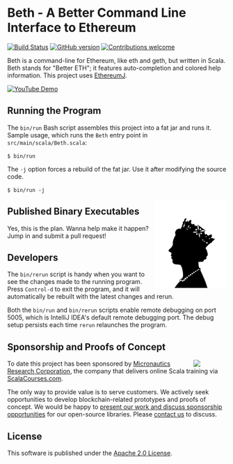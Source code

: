 # Beth - A Better Command Line Interface to Ethereum

[![Build Status](https://travis-ci.org/mslinn/beth.svg?branch=master)](https://travis-ci.org/mslinn/beth)
[![GitHub version](https://badge.fury.io/gh/mslinn%2Fbeth.svg)](https://badge.fury.io/gh/mslinn%2Fbeth)
[![Contributions welcome](https://img.shields.io/badge/contributions-welcome-brightgreen.svg?style=flat)](https://github.com/dwyl/esta/issues)

Beth is a command-line for Ethereum, like eth and geth, but written in Scala.
Beth stands for "Better ETH"; it features auto-completion and colored help information.
This project uses [EthereumJ](https://github.com/ethereum/ethereumj).

[![YouTube Demo](https://www.micronauticsresearch.com/images/bethIntro.png)](https://www.youtube.com/watch?v=HGPFR1gzrXs)

## Running the Program
The `bin/run` Bash script assembles this project into a fat jar and runs it.
Sample usage, which runs the `Beth` entry point in `src/main/scala/Beth.scala`:

```
$ bin/run
```

The `-j` option forces a rebuild of the fat jar.
Use it after modifying the source code.

```
$ bin/run -j
```

<img src='https://raw.githubusercontent.com/mslinn/beth/gh-pages/images/queenElizabeth.jpg' align='right' width='33%'>

## Published Binary Executables
Yes, this is the plan.
Wanna help make it happen?
Jump in and submit a pull request!

## Developers
The `bin/rerun` script is handy when you want to see the changes made to the running program.
Press `Control-d` to exit the program, and it will automatically be rebuilt with the latest changes and rerun.

Both the `bin/run` and `bin/rerun` scripts enable remote debugging on port 5005, 
which is IntelliJ IDEA's default remote debugging port.
The debug setup persists each time `rerun` relaunches the program.

## Sponsorship and Proofs of Concept
<img src='https://www.micronauticsresearch.com/images/robotCircle400shadow.png' align='right' width='15%'>

To date this project has been sponsored by [Micronautics Research Corporation](http://www.micronauticsresearch.com/),
the company that delivers online Scala training via [ScalaCourses.com](http://www.ScalaCourses.com).

The only way to provide value is to serve customers.
We actively seek opportunities to develop blockchain-related prototypes and proofs of concept.
We would be happy to [present our work and discuss sponsorship opportunities](https://www.micronauticsresearch.com/portfolio.html#ethereum) for our open-source libraries.
Please [contact us](mailto:sales@micronauticsresearch.com) to discuss.

## License
This software is published under the [Apache 2.0 License](http://www.apache.org/licenses/LICENSE-2.0.html).
